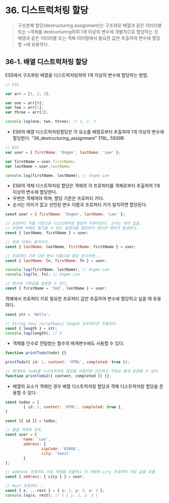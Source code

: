 # 36. 디스트럭처링 할당

> 구조분해 할당(destructuring assignment)는 구조화된 배열과 같은 이터러블 또는 >객체를 destructuring하여 1개 이상의 변수에 개별적으로 할당하는 것.
> 배열과 같은 이터러블 또는 객체 리터럴에서 필요한 값만 추출하여 변수에 할당할 >때 유용하다.

## 36-1. 배열 디스트럭처링 할당

ES5에서 구조화된 배열을 디스트럭처링하여 1개 이상의 변수에 할당하는 방법.
```javascript
// ES5

var arr = [1, 2, 3];

var one = arr[0];
var two = arr[1];
var three = arr[2];

console.log(one, two, three); // 1, 2, 3
```

- ES6의 배열 디스트럭처링할당은 각 요소를 배열로부터 추출하여 1개 이상의 변수애 할당한다.
"36_destructuring_assignment" 176L, 5939B

```javascript
// ES5
var user = { firstName: 'Ungmo', lastName: 'Lee' };

var firstName = user.firstName;
var lastName = user.lastName;

console.log(firstName, lastName); // Ungmo Lee
```

- ES6의 객체 디스트럭처링 할당은 객체의 각 프로퍼티를 객체로부터 추출하여 1개 이상의 변수에 할당한다.
- 우변은 객체여야 하며, 할당 기준은 프로퍼티 키다.
- 순서는 의미가 없고 선언된 변수 이름과 프로퍼티 키가 일치하면 할당된다.

```javascript
const user = { firstName: 'Ungmo', lastName: 'Lee' };

// 프로퍼티 키를 기준으로 디스트럭처링 할당이 이루어진다. 순서는 의미 없음.
// 우변에 객체로 평가될 수 있는 표현식을 할당하지 않으면 에러가 발생한다.
const { lastName, firstName } = user;

// 위와 아래는 동치이다.
const { lastName: lastName, firstName: firstName } = user;

// 프로퍼티 키와 다른 변수 이름으로 할당 받으려면...
const { lastName: ln, firstName: fn } = user;

console.log(firstName, lastName); // Ungmo Lee
console.log(ln, fn); // Ungmo Lee

// 변수에 기본값을 설정할 수 있다.
const { firstName = 'Ted', lastName } = user;
```

객체에서 프로퍼티 키로 필요한 프로퍼티 값만 추출하여 변수에 할당하고 싶을 때 유용하다.

```javascript
const str = 'Hello';

// String fovj rorcpfhqnxj length 프로퍼티만 추출한다.
const { length } = str;
console.log(length); // 5
```

- 객체를 인수로 전달받는 함수의 매개변수에도 사용할 수 있다.

```javascript
function printTodo(todo) {}

printTodo({ id: 1, content: 'HTML', completed: true });

// 매개변수 todo를 디스트럭처링 할당을 사용하면 간단하고 가독성 좋게 표현할 수 있다.
function printTodo2({ content, completed }) {};
```

- 배열의 요소가 객체인 경우 배열 디스트럭처링 할당과 객체 디스트럭처랑 할당을 혼용할 수 있다.
```javascript
const todos = [
        { id: 1, content: 'HTML', completed: true },
]

const [{ id }] = todos;

// 중첩 객체의 경우,
const user = {
        name: 'Lee',
        address: {
                zipCode: '03068',
                city: 'Seoul'
        }
};

// address 프로퍼티 키로 객체를 추출하고 이 객체의 city 프로퍼티 키로 값을 추출
const { address: { city } } = user;

// Rest 프로퍼티...
const { x, ...rest } = { x: 1, y: 2, z: 3 };
console.log(x, rest); // 1 { y: 2, z: 3 }
```
